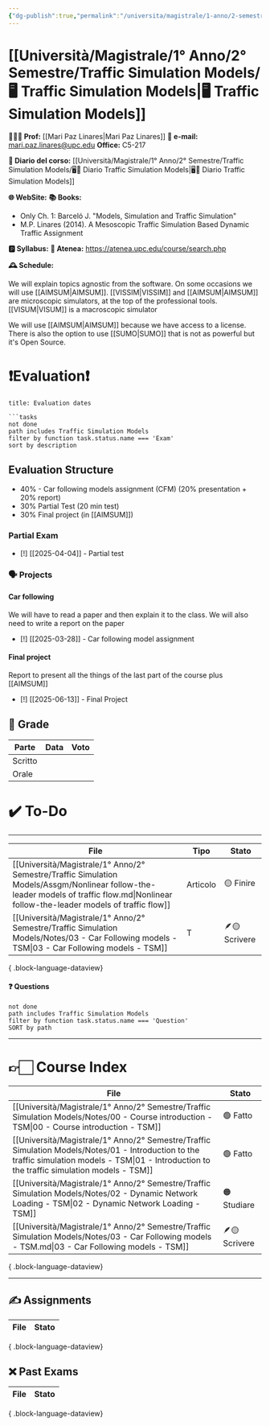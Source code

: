```yaml
---
{"dg-publish":true,"permalink":"/universita/magistrale/1-anno/2-semestre/traffic-simulation-models/traffic-simulation-models/","tags":["UNI"]}
---
```



# [[Università/Magistrale/1° Anno/2° Semestre/Traffic Simulation Models/🖥 Traffic Simulation Models\|🖥 Traffic Simulation Models]]


**🧑🏻‍🏫 Prof:** [[Mari Paz Linares\|Mari Paz Linares]]
**📧 e-mail:** mari.paz.linares@upc.edu
**Office:** C5-217

**📔 Diario del corso:** [[Università/Magistrale/1° Anno/2° Semestre/Traffic Simulation Models/🖥📔 Diario Traffic Simulation Models\|🖥📔 Diario Traffic Simulation Models]]

**🌐 WebSite:** 
**📚 Books:** 
- Only Ch. 1: Barceló J. "Models, Simulation and Traffic Simulation"
- M.P. Linares (2014). A Mesoscopic Traffic Simulation Based Dynamic Traffic Assignment

**🅿️ Syllabus:**
**🔑 Atenea:** https://atenea.upc.edu/course/search.php

**🕰 Schedule:**


We will explain topics agnostic from the software. On some occasions we will use [[AIMSUM\|AIMSUM]].
[[VISSIM\|VISSIM]] and [[AIMSUM\|AIMSUM]] are microscopic simulators, at the top of the professional tools.
[[VISUM\|VISUM]] is a macroscopic simulator

We will use [[AIMSUM\|AIMSUM]] because we have access to a license. There is also the option to use [[SUMO\|SUMO]] that is not as powerful but it's Open Source.


# ❗️Evaluation❗️

```ad-attention
title: Evaluation dates

```tasks
not done
path includes Traffic Simulation Models
filter by function task.status.name === 'Exam'
sort by description

```

## Evaluation Structure

- 40% - Car following models assignment (CFM) (20% presentation + 20% report)
- 30% Partial Test (20 min test)
- 30% Final project (in [[AIMSUM]])

### Partial Exam

- [!] [[2025-04-04]] - Partial test

### 🗣 Projects 

#### Car following

We will have to read a paper and then explain it to the class. We will also need to write a report on the paper
- [!] [[2025-03-28]] - Car following model assignment

#### Final project

Report to present all the things of the last part of the course plus [[AIMSUM]]
- [!] [[2025-06-13]] - Final Project

## 💯 Grade

| Parte       | Data           | Voto |
| ----------- | -------------- | ---- |
| Scritto |  |  |
| Orale       |  |     |


# ✔️ To-Do


___

| File                                                                                                                                                                                    | Tipo     | Stato         |
| --------------------------------------------------------------------------------------------------------------------------------------------------------------------------------------- | -------- | ------------- |
| [[Università/Magistrale/1° Anno/2° Semestre/Traffic Simulation Models/Assgm/Nonlinear follow-the-leader models of traffic flow.md\|Nonlinear follow-the-leader models of traffic flow]] | Articolo | 🟡 Finire     |
| [[Università/Magistrale/1° Anno/2° Semestre/Traffic Simulation Models/Notes/03 - Car Following models - TSM\|03 - Car Following models - TSM]]                                       | T        | 🪶🟡 Scrivere |

{ .block-language-dataview}



#### ❓ Questions

```tasks
not done
path includes Traffic Simulation Models
filter by function task.status.name === 'Question'
SORT by path
```


___

# 👉🏻 Course Index


| File                                                                                                                                                                                                | Stato         |
| --------------------------------------------------------------------------------------------------------------------------------------------------------------------------------------------------- | ------------- |
| [[Università/Magistrale/1° Anno/2° Semestre/Traffic Simulation Models/Notes/00 - Course introduction - TSM\|00 - Course introduction - TSM]]                                                     | 🟢 Fatto      |
| [[Università/Magistrale/1° Anno/2° Semestre/Traffic Simulation Models/Notes/01 - Introduction to the traffic simulation models - TSM\|01 - Introduction to the traffic simulation models - TSM]] | 🟢 Fatto      |
| [[Università/Magistrale/1° Anno/2° Semestre/Traffic Simulation Models/Notes/02 - Dynamic Network Loading - TSM\|02 - Dynamic Network Loading - TSM]]                                             | 🟠 Studiare   |
| [[Università/Magistrale/1° Anno/2° Semestre/Traffic Simulation Models/Notes/03 - Car Following models - TSM.md\|03 - Car Following models - TSM]]                                                   | 🪶🟡 Scrivere |

{ .block-language-dataview}


___


## ✍️ Assignments


| File | Stato |
| ---- | ----- |

{ .block-language-dataview}

## ❌ Past Exams


| File | Stato |
| ---- | ----- |

{ .block-language-dataview}




